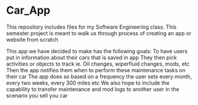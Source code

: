 # Car_App
This repository includes files for my Software Engineering class.
This semester project is meant to walk us through process of creating an app or website from scratch

This app we have decided to make has the following goals:
  To have users put in information about their cars that is saved in app
  They then pick activities or objects to track
    ie. Oil changes, wiperfluid changes, mods, etc
  Then the app notifies them when to perform these maintenance tasks on their car
    The app does so based on a frequency the user sets
      every month, every two weeks, every 300 miles etc
  We also hope to include the capability to transfer maintenance and mod logs to another user
    in the scenario you sell you car
